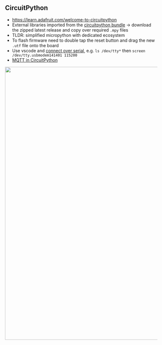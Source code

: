 ## CircuitPython
* https://learn.adafruit.com/welcome-to-circuitpython
* External libraries imported from the [circuitpython bundle](https://github.com/adafruit/Adafruit_CircuitPython_Bundle) -> download the zipped latest release and copy over required `.mpy` files
* TLDR: simplified micropython with dedicated ecosystem
* To flash firmware need to double tap the reset button and drag the new `.utf` file onto the board
* Use vscode and [connect over serial](https://learn.adafruit.com/welcome-to-circuitpython/advanced-serial-console-on-mac-and-linux), e.g. `ls /dev/tty*` then `screen /dev/tty.usbmodem141401 115200`
* [MQTT in CircuitPython](https://learn.adafruit.com/mqtt-in-circuitpython)

<p align="center">
<img src="https://github.com/robmarkcole/Useful-python/blob/master/Circuitpython/vscode-circuitpython.jpg" width="900">
</p>